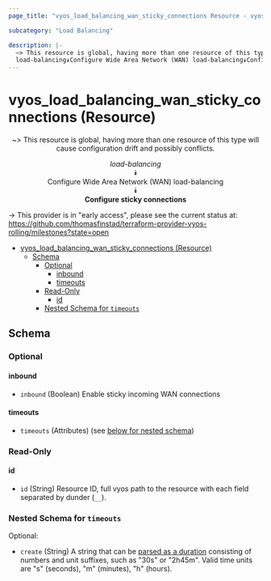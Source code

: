 ```yaml
---
page_title: "vyos_load_balancing_wan_sticky_connections Resource - vyos"

subcategory: "Load Balancing"

description: |-
  ~> This resource is global, having more than one resource of this type will cause configuration drift and possibly conflicts.
  load-balancing⯯Configure Wide Area Network (WAN) load-balancing⯯Configure sticky connections
---
```


# vyos_load_balancing_wan_sticky_connections (Resource)
<center>

~> This resource is global, having more than one resource of this type will cause configuration drift and possibly conflicts.

*load-balancing*  
⯯  
Configure Wide Area Network (WAN) load-balancing  
⯯  
**Configure sticky connections**


</center>

-> This provider is in "early access", please see the current status at: https://github.com/thomasfinstad/terraform-provider-vyos-rolling/milestones?state=open

<!--TOC-->

- [vyos_load_balancing_wan_sticky_connections (Resource)](#vyos_load_balancing_wan_sticky_connections-resource)
  - [Schema](#schema)
    - [Optional](#optional)
      - [inbound](#inbound)
      - [timeouts](#timeouts)
    - [Read-Only](#read-only)
      - [id](#id)
    - [Nested Schema for `timeouts`](#nested-schema-for-timeouts)

<!--TOC-->

<!-- schema generated by tfplugindocs -->
## Schema

### Optional

#### inbound
- `inbound` (Boolean) Enable sticky incoming WAN connections
#### timeouts
- `timeouts` (Attributes) (see [below for nested schema](#nestedatt--timeouts))

### Read-Only

#### id
- `id` (String) Resource ID, full vyos path to the resource with each field separated by dunder (`__`).

<a id="nestedatt--timeouts"></a>
### Nested Schema for `timeouts`

Optional:

- `create` (String) A string that can be [parsed as a duration](https://pkg.go.dev/time#ParseDuration) consisting of numbers and unit suffixes, such as &#34;30s&#34; or &#34;2h45m&#34;. Valid time units are &#34;s&#34; (seconds), &#34;m&#34; (minutes), &#34;h&#34; (hours).
